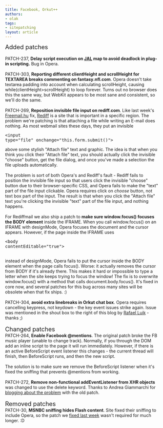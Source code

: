 ```yaml
---
title: Facebook, Orkut++
authors:
- olak
tags:
- sitepatching
layout: article
---
```

<span style="font-size: 140%">Added patches</span><br/><br/>PATCH-237, <strong>Delay script execution on <a href="http://di.jal.co.jp/jalmap/" target="_blank">JAL</a> map to avoid deadlock in plug-in scripting.</strong> Bug in Opera.<br/><br/>PATCH-303, <strong>Reporting different clientHeight and scrollHeight for TEXTAREA breaks commenting on fantasy.nfl.com</strong>. Opera doesn&#39;t take textarea padding into account when calculating scrollHeight, causing while(clientHeight&gt;scrollHeight) to loop forever. Turns out no browser does this the same way, but WebKit appears to be most sane and consistent, so we&#39;ll do the same.<br/><br/>PATCH-269, <strong>Reposition invisible file input on rediff.com</strong>. Like last week&#39;s <a href="http://www.freemail.hu" target="_blank">Freemail.hu</a> fix, <a href="http://www.rediff.com/" target="_blank">Rediff</a> is a site that is important in a specific region. The problem we&#39;re patching is that attaching a file while writing an E-mail does nothing. As most webmail sites these days, they put an invisible <pre>&lt;input type=&quot;file&quot; onchange=&quot;this.form.submit()&quot;&gt;</pre> above some stylish &quot;Attach file&quot; text and graphic. The idea is that when you think you click their &quot;Attach file&quot; text, you should actually click the invisible &quot;choose&quot; button, get the file dialog, and once you&#39;ve made a selection the file uploads automatically.<br/><br/>The problem is sort of both Opera&#39;s and Rediff&#39;s fault - Rediff fails to position the invisible file input so that users click the invisible &quot;choose&quot; button due to their browser-specific CSS, and Opera fails to make the &quot;text&quot; part of the file input clickable. Opera requires click on <i>choose</i> button, not text box part of the input.  The result is that when you click the &quot;Attach file&quot; text you&#39;re clicking the invisible &quot;text&quot; part of the file input, and nothing happens.<br/><br/>For Rediffmail we also ship a patch to <strong>make sure window.focus() focuses the BODY element</strong> inside the IFRAME. When you call window.focus() on an IFRAME with designMode, Opera focuses the document and the cursor appears. However, if the page inside the IFRAME uses <br/><pre>&lt;body contentEditable=&quot;true&quot;&gt;</pre><br/>instead of designMode, Opera fails to put the cursor inside the BODY element when the page calls focus(). Worse: it actually removes the cursor from BODY if it&#39;s already there. This makes it hard or impossible to type a letter when the site keeps trying to focus the window! The fix is to overwrite window.focus() with a method that calls document.body.focus(). It&#39;s fixed in core now, and several patches for this bug across many sites will be obsolete when that fix ships. :)<br/><br/>PATCH-304, <strong>avoid extra linebreaks in Orkut chat box</strong>. Opera requires cancelling keypress, not keydown - the key event issues strike again. Issue was mentioned in the shout box to the right of this blog by <a href="http://my.opera.com/rafaelluik/" target="_blank">Rafael Luik</a> - thanks ;)<br/><br/><span style="font-size: 140%">Changed patches</span><br/>PATCH-264, <strong>Enable Facebook @mentions</strong>. The original patch broke the FB music player (unable to change track). Normally, if you through the DOM add an inline script to the page it will run immediately. However, if there is an active BeforeScript event listener this changes - the current thread will finish, then BeforeScript runs, and then the new script. <br/><br/>The solution is to make sure we remove the BeforeScript listener when it&#39;s fixed the sniffing that prevents @mentions from working.<br/><br/>PATCH-272, <strong>Remove non-functional addEventListener from XHR objects</strong> was changed to use the delete keyword. Thanks to Andrea Giammarchi for <a href="http://webreflection.blogspot.com/2010/09/opera-inevitably-unexpected.html" target="_blank">blogging about the problem</a> with the old patch.<br/><br/><span style="font-size: 140%">Removed patches</span><br/>PATCH-30, <strong>MSNBC sniffing hides Flash content</strong>. Site fixed their sniffing to include Opera, so the patch we <a href="http://my.opera.com/sitepatching/blog/2010/09/22/hungary-here-we-come" target="_blank">fixed last week</a> wasn&#39;t required for much longer. :D
